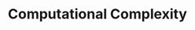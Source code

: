 ---
title: Computational Complexity 
abbreviation:  CC
publisher: Springer / Birkhauser
website: https://link.springer.com/journal/37
editor: Peter Bürgisser (Technische Universität Berlin) 
board: http://www.springer.com/birkhauser/computer+science/journal/37?detailsPage=editorialBoard
cover: CC.jpg
SCrelevance: partial
---